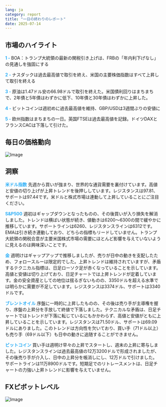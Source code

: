 ```yaml
---
lang: ja
category: report
title: "一日の終わりのレポート"
date: 2025-07-14
---
```



<h2>市場のハイライト</h2>
<strong style="color: #2caef7;">1 - </strong> BOA：トランプ大統領の最新の関税引き上げは、FRBの「年内利下げなし」の見通しを強固にする

<strong style="color: #2caef7;">2 - </strong> ナスダックは過去最高値で取引を終え、米国の主要株価指数はすべて上昇して取引を終える

<strong style="color: #2caef7;">3 - </strong> 原油は1.47ドル安の66.98ドルで取引を終えた。米国債利回りはまちまちで、2年債と5年債はわずかに低下、10年債と30年債はわずかに上昇した。

<strong style="color: #2caef7;">4 - </strong> ビットコインは週初めに過去最高値を維持、GBP/USDは3週間ぶりの安値に


<strong style="color: #2caef7;">5 - </strong> 欧州指数はまちまちの一日。英国FTSEは過去最高値を記録。ドイツDAXとフランスCACは下落して引けた。




<h2>毎日の価格動向</h2>
<img src="https://markleighedu.github.io/img/Jul-2025/14-Jul-2025/price.jpg" alt="Image"/>

<h2>洞察</h2>
<strong style="color: #2caef7;">米ドル指数</strong> 先週から買いが強まり、世界的な通貨需要を裏付けています。高値と安値の切り上げが上昇トレンドを後押ししています。レジスタンスは97.81、サポートは97.44です。米ドルと株式市場は連動して上昇していることにご注目ください。

<strong style="color: #2caef7;">S&P500</strong> 週初はギャップダウンとなったものの、その後買いが入り損失を解消しました。トレンドは横ばい状態が続き、値動きは6200～6300の間で緩やかに推移しています。サポートラインは6260、レジスタンスラインは6312です。EMAは引き続き連動しており、どちらの指標もリードしていません。トランプ大統領の関税合意が主要米国株式市場の需要にほとんど影響を与えていないように見えるのは興味深いことです。

<strong style="color: #2caef7;">金</strong> 週明けはギャップアップで推移しましたが、売りが日中の動きを支配したため、フォロースルーは限定的でした。上昇トレンドは維持されていますが、矛盾するテクニカル指標は、日足ローソク足が赤くなっていることを示しています。高値と安値は切り上げており、日足チャートでは上昇トレンドが定着しています。金の安全資産としての地位は揺るぎないものの、3350ドルを超える水準では明らかに需要が不足しています。レジスタンスは3374ドル、サポートは3340ドルです。

<strong style="color: #2caef7;">ブレントオイル</strong> 序盤に一時的に上昇したものの、その後は売り手が主導権を握り、序盤の上昇分を手放して終値で下落しました。テクニカルな矛盾は、日足チャートではトレンドが下落に転じているにもかかわらず、高値と安値がともに上昇していることを示しています。レジスタンスは71.50ドル、サポートは69.09ドルにありました。このトレンドは方向性を欠いており、買い手（71ドル以上）も売り手（69ドル以下）も日中の動きに追随することができません。

<strong style="color: #2caef7;">ビットコイン</strong> 買い手は週明け早々の上昇でスタートし、週末の上昇に寄与しました。レジスタンスラインは過去最高値の12万3200ドルで形成されましたが、その後売り手が介入し、日中の上昇分を帳消しにし、12万ドルで引けました。サポートラインは11万8900ドルです。短期足でのリトレースメントは、日足チャートの力強い上昇トレンドに影響を与えていません。



<h2>FXピボットレベル</h2>
<img src="https://markleighedu.github.io/img/Jul-2025/14-Jul-2025/pivot.jpg" alt="Image"/>